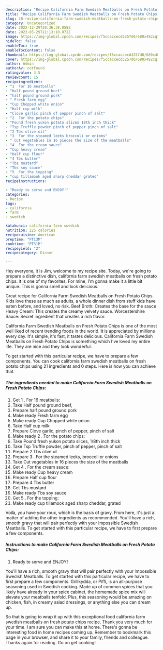 ```yaml
---
description: "Recipe California Farm Swedish Meatballs on Fresh Potato Chips yang Delicious"
title: "Recipe California Farm Swedish Meatballs on Fresh Potato Chips yang Delicious"
slug: 38-recipe-california-farm-swedish-meatballs-on-fresh-potato-chips-yang-delicious
category: Uncategorized
date: 2022-12-29T20:36:38.058Z
date: 2023-05-29T11:13:10.072Z
image: https://img-global.cpcdn.com/recipes/f5ccaccecd3257d0/680x482cq70/california-farm-swedish-meatballs-on-fresh-potato-chips-recipe-main-photo.jpg
hideToc: false
enableToc: true
enableTocContent: false
thumbnail: https://img-global.cpcdn.com/recipes/f5ccaccecd3257d0/680x482cq70/california-farm-swedish-meatballs-on-fresh-potato-chips-recipe-main-photo.jpg
cover: https://img-global.cpcdn.com/recipes/f5ccaccecd3257d0/680x482cq70/california-farm-swedish-meatballs-on-fresh-potato-chips-recipe-main-photo.jpg
author: Admin
authorAv: notfound
ratingvalue: 3.5
reviewcount: 15
recipeingredient:
- "1  For 16 meatballs"
- "Half pound ground beef"
- "half pound ground pork"
- " Fresh farm egg"
- "Cup Chopped white onion"
- "Half cup milk"
- "Clove garlic pinch of pepper pinch of salt"
- "2  For the potato chips"
- "Pound fresh yukon potato slices 18th inch thick"
- "Tsp Truffle powder pinch of pepper pinch of salt"
- "2 Tbs olive oil"
- "3  For the steamed leeks broccoli or onions"
- " Cut vegetables in 16 pieces the size of the meatballs"
- "4  For the cream sauce"
- "Cup heavy cream"
- "Half cup flour"
- "4 Tbs butter"
- "Tbs mustard"
- "Tbs soy sauce"
- "5  For the topping"
- "cup tillamook aged sharp cheddar grated"
recipeinstructions:

- "Ready to serve and ENJOY!"
categories:
- Recipe
tags:
- california
- farm
- swedish

katakunci: california farm swedish 
nutrition: 225 calories
recipecuisine: American
preptime: "PT13M"
cooktime: "PT31M"
recipeyield: "2"
recipecategory: Dinner

---
```



Hey everyone, it is Jim, welcome to my recipe site. Today, we're going to prepare a distinctive dish, california farm swedish meatballs on fresh potato chips. It is one of my favorites. For mine, I'm gonna make it a little bit unique. This is gonna smell and look delicious.

Great recipe for California Farm Swedish Meatballs on Fresh Potato Chips. Kids love these as much as adults, a whole dinner dish from stuff kids have eaten before, and loved, no risk. Beef Broth: Creates the base for the sauce Heavy Cream: This creates the creamy velvety sauce. Worcestershire Sauce: Secret ingredient that creates a rich flavor.

California Farm Swedish Meatballs on Fresh Potato Chips is one of the most well liked of recent trending foods in the world. It is appreciated by millions every day. It's simple, it's fast, it tastes delicious. California Farm Swedish Meatballs on Fresh Potato Chips is something which I've loved my entire life. They are nice and they look wonderful.


To get started with this particular recipe, we have to prepare a few components. You can cook california farm swedish meatballs on fresh potato chips using 21 ingredients and 0 steps. Here is how you can achieve that.

<!--inarticleads1-->

##### The ingredients needed to make California Farm Swedish Meatballs on Fresh Potato Chips:

1. Get 1 . For 16 meatballs:
1. Take Half pound ground beef,
1. Prepare half pound ground pork
1. Make ready  Fresh farm egg
1. Make ready Cup Chopped white onion
1. Take Half cup milk
1. Prepare Clove garlic, pinch of pepper, pinch of salt
1. Make ready 2 . For the potato chips:
1. Take Pound fresh yukon potato slices, 1/8th inch thick
1. Take Tsp Truffle powder, pinch of pepper, pinch of salt
1. Prepare 2 Tbs olive oil
1. Prepare 3 . For the steamed leeks, broccoli or onions
1. Take  Cut vegetables in 16 pieces the size of the meatballs
1. Get 4 . For the cream sauce:
1. Make ready Cup heavy cream
1. Prepare Half cup flour
1. Prepare 4 Tbs butter
1. Get Tbs mustard
1. Make ready Tbs soy sauce
1. Get 5 . For the topping:
1. Make ready cup tillamook aged sharp cheddar, grated


Voilà, you have your roux, which is the basis of gravy. From here, it&#39;s just a matter of adding the other ingredients as recommended. You&#39;ll have a rich, smooth gravy that will pair perfectly with your Impossible Swedish Meatballs. To get started with this particular recipe, we have to first prepare a few components. 

<!--inarticleads2-->

##### Instructions to make California Farm Swedish Meatballs on Fresh Potato Chips:


1. Ready to serve and ENJOY!

You&#39;ll have a rich, smooth gravy that will pair perfectly with your Impossible Swedish Meatballs. To get started with this particular recipe, we have to first prepare a few components. Grillkydda, or Piffi, is an all-purpose seasoning used in Swedish cooking. Made up of common spices that you likely have already in your spice cabinet, the homemade spice mix will elevate your meatballs tenfold. Plus, this seasoning would be amazing on chicken, fish, in creamy salad dressings, or anything else you can dream up. 

So that is going to wrap it up with this exceptional food california farm swedish meatballs on fresh potato chips recipe. Thank you very much for your time. I am sure you can make this at home. There's gonna be interesting food in home recipes coming up. Remember to bookmark this page in your browser, and share it to your family, friends and colleague. Thanks again for reading. Go on get cooking!

